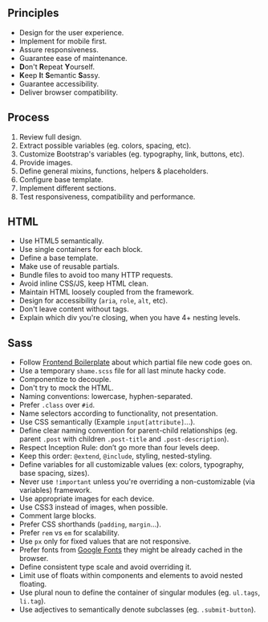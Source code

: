## Principles
- Design for the user experience.
- Implement for mobile first.
- Assure responsiveness.
- Guarantee ease of maintenance.
- **D**on't **R**epeat **Y**ourself.
- **K**eep **I**t **S**emantic **S**assy.
- Guarantee accessibility.
- Deliver browser compatibility.

## Process
1. Review full design.
2. Extract possible variables (eg. colors, spacing, etc).
3. Customize Bootstrap's variables (eg. typography, link, buttons, etc).
4. Provide images.
5. Define general mixins, functions, helpers & placeholders.
6. Configure base template.
7. Implement different sections.
8. Test responsiveness, compatibility and performance.

## HTML
- Use HTML5 semantically.
- Use single containers for each block.
- Define a base template.
- Make use of reusable partials.
- Bundle files to avoid too many HTTP requests.
- Avoid inline CSS/JS, keep HTML clean.
- Maintain HTML loosely coupled from the framework.
- Design for accessibility (`aria`, `role`, `alt`, etc).
- Don't leave content without tags.
- Explain which div you're closing, when you have 4+ nesting levels.

## Sass
- Follow [Frontend Boilerplate](https://github.com/vintasoftware/frontend-boilerplate) about which partial file new code goes on.
- Use a temporary `shame.scss` file for all last minute hacky code.
- Componentize to decouple.
- Don't try to mock the HTML.
- Naming conventions: lowercase, hyphen-separated.
- Prefer `.class` over `#id`.
- Name selectors according to functionality, not presentation.
- Use CSS semantically (Example `input[attribute]`...).
- Define clear naming convention for parent-child relationships (eg. parent `.post` with children `.post-title` and `.post-description`).
- Respect Inception Rule: don’t go more than four levels deep.
- Keep this order: `@extend`, `@include`, styling, nested-styling.
- Define variables for all customizable values (ex: colors, typography, base spacing, sizes).
- Never use `!important` unless you're overriding a non-customizable (via variables) framework.
- Use appropriate images for each device.
- Use CSS3 instead of images, when possible.
- Comment large blocks.
- Prefer CSS shorthands (`padding`, `margin`...).
- Prefer `rem` vs `em` for scalability.
- Use `px` only for fixed values that are not responsive.
- Prefer fonts from [Google Fonts](https://fonts.google.com/?authuser=0) they might be already cached in the browser.
- Define  consistent type scale and avoid overriding it.
- Limit use of floats within components and elements to avoid nested floating.
- Use plural noun to define the container of singular modules (eg. `ul.tags`, `li.tag`).
- Use adjectives to semantically denote subclasses (eg. `.submit-button`).
